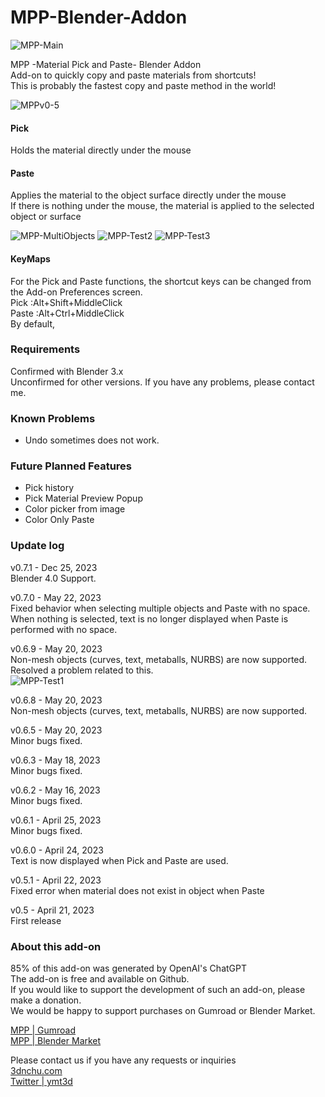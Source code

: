 # MPP-Blender-Addon
![MPP-Main](https://user-images.githubusercontent.com/7782271/233642499-eee27746-5005-4b7d-bfbb-07108802f1c3.jpg)

MPP -Material Pick and Paste- Blender Addon<br>
Add-on to quickly copy and paste materials from shortcuts!<br>
This is probably the fastest copy and paste method in the world!<br>

![MPPv0-5](https://user-images.githubusercontent.com/7782271/233788212-81dfc258-9277-45c0-9707-20502245925f.gif)

#### Pick<br>
Holds the material directly under the mouse

#### Paste<br>
Applies the material to the object surface directly under the mouse<br>
If there is nothing under the mouse, the material is applied to the selected object or surface<br>

![MPP-MultiObjects](https://user-images.githubusercontent.com/7782271/233788236-772c0dcf-4d93-4a64-a804-15390bf47b1e.gif)
![MPP-Test2](https://github.com/ymt3d/MPP-Blender-Addon/assets/7782271/019bcea8-30b6-4357-bb90-aa07ef7fb245)
![MPP-Test3](https://github.com/ymt3d/MPP-Blender-Addon/assets/7782271/74a2246b-741a-47d2-bcf5-9fc986ee503f)

#### KeyMaps<br>
For the Pick and Paste functions, the shortcut keys can be changed from the Add-on Preferences screen.<br>
Pick :Alt+Shift+MiddleClick <br>
Paste :Alt+Ctrl+MiddleClick<br>
By default, <br>

### Requirements<br>
Confirmed with Blender 3.x<br>
Unconfirmed for other versions. If you have any problems, please contact me.<br>

### Known Problems<br>
* Undo sometimes does not work.<br>

### Future Planned Features<br>
* Pick history<br>
* Pick Material Preview Popup<br>
* Color picker from image<br>
* Color Only Paste<br>

###  Update log<br>
v0.7.1 - Dec 25, 2023<br>
Blender 4.0 Support.<br>

v0.7.0 - May 22, 2023<br>
Fixed behavior when selecting multiple objects and Paste with no space.<br>
When nothing is selected, text is no longer displayed when Paste is performed with no space.<br>

v0.6.9 - May 20, 2023<br>
Non-mesh objects (curves, text, metaballs, NURBS) are now supported.<br>
Resolved a problem related to this.<br>
![MPP-Test1](https://github.com/ymt3d/MPP-Blender-Addon/assets/7782271/a3ef1bc0-1caf-4b00-9527-39e36f7d8789)

v0.6.8 - May 20, 2023<br>
Non-mesh objects (curves, text, metaballs, NURBS) are now supported.<br>

v0.6.5 - May 20, 2023<br>
Minor bugs fixed.<br>

v0.6.3 - May 18, 2023<br>
Minor bugs fixed.<br>

v0.6.2 - May 16, 2023<br>
Minor bugs fixed.<br>

v0.6.1 - April 25, 2023<br>
Minor bugs fixed.<br>

v0.6.0 - April 24, 2023<br>
Text is now displayed when Pick and Paste are used.<br>

v0.5.1 - April 22, 2023<br>
Fixed error when material does not exist in object when Paste<br>

v0.5 - April 21, 2023<br>
First release<br>

### About this add-on<br>
85% of this add-on was generated by OpenAI's ChatGPT<br>
The add-on is free and available on Github.<br>
If you would like to support the development of such an add-on, please make a donation.<br>
We would be happy to support purchases on Gumroad or Blender Market.<br>

[MPP | Gumroad](https://yamato3d.gumroad.com/l/mpp)<br>
[MPP | Blender Market](https://blendermarket.com/products/mpp)<br>

Please contact us if you have any requests or inquiries<br>
[3dnchu.com](https://3dnchu.com)<br>
[Twitter | ymt3d](https://twitter.com/ymt3d)<br>
